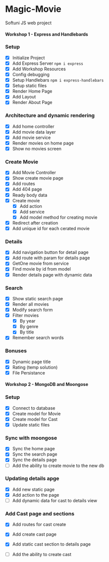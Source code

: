 # Magic-Movie
Softuni JS web project

#### Workshop 1 - Express and Handlebards
### Setup
 - [x] Initialize Project
 - [x] Add Express Server `npm i express`
 - [x] Add Workshop Resources
 - [x] Config debugging
 - [x] Setup Handlebars `npm i express-handlebars`
 - [x] Setup static files
 - [x] Render Home Page
 - [x] Add Layout
 - [x] Render About Page
### Architecture and dynamic rendering
 - [x] Add home controller
 - [x] Add movie data layer
 - [x] Add movie service
 - [x] Render movies on home page
 - [x] Show no movies screen
### Create Movie
 - [x] Add Movie Controller
 - [x] Show create movie page
 - [x] Add routes
 - [x] Add 404 page
 - [x] Ready body data
 - [x] Create movie
   - [x] Add action
   - [x] Add service
   - [x] Add model method for creating movie
 - [x] Redirect after creation
 - [x] Add unique id for each cerated movie
### Details
 - [x] Add navigation button for detail page
 - [x] Add route with param for details page 
 - [x] GetOne movie from service
 - [x] Find movie by id from model
 - [x] Render details page with dynamic data
### Search
 - [x] Show static search page
 - [x] Render all movies
 - [x] Modify search form
 - [x] Filter movies
   - [x] By year
   - [x] By genre
   - [x] By title 
 - [x] Remember search words
### Bonuses
 - [x] Dynamic page title
 - [x] Rating (temp solution)
 - [x] File Persistance

#### Workshop 2 - MongoDB and Moongose
### Setup
- [x] Connect to database
- [x] Create model for Movie
- [x] Create model for Cast
- [x] Update static files
### Sync with moongose
- [x] Sync the home page
- [x] Sync the search page
- [X] Sync the details page
- [ ] Add the ability to create movie to the new db
### Updating details apge
- [x] Add new static page
- [x] Add action to the page
- [ ] Add dynamic data for cast to details view
### Add Cast page and sections
- [x] Add routes for cast create
- [x] Add create cast page  
- [x] Add static cast section to details page
- [ ] Add the ability to create cast











